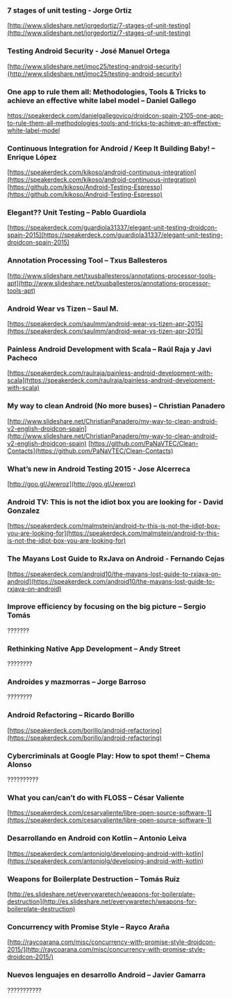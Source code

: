 ### 7 stages of unit testing - Jorge Ortiz
[http://www.slideshare.net/jorgedortiz/7-stages-of-unit-testing](http://www.slideshare.net/jorgedortiz/7-stages-of-unit-testing)

### Testing Android Security - José Manuel Ortega
[http://www.slideshare.net/jmoc25/testing-android-security]{http://www.slideshare.net/jmoc25/testing-android-security}

### One app to rule them all: Methodologies, Tools & Tricks to achieve an effective white label model – Daniel Gallego
[https://speakerdeck.com/danielgallegovico/droidcon-spain-2105-one-app-to-rule-them-all-methodologies-tools-and-tricks-to-achieve-an-effective-white-label-model
](https://speakerdeck.com/danielgallegovico/droidcon-spain-2105-one-app-to-rule-them-all-methodologies-tools-and-tricks-to-achieve-an-effective-white-label-model
)
### Continuous Integration for Android / Keep It Building Baby! – Enrique López
[https://speakerdeck.com/kikoso/android-continuous-integration](https://speakerdeck.com/kikoso/android-continuous-integration)
[https://github.com/kikoso/Android-Testing-Espresso](https://github.com/kikoso/Android-Testing-Espresso)

### Elegant?? Unit Testing – Pablo Guardiola
[https://speakerdeck.com/guardiola31337/elegant-unit-testing-droidcon-spain-2015](https://speakerdeck.com/guardiola31337/elegant-unit-testing-droidcon-spain-2015)

### Annotation Processing Tool – Txus Ballesteros
[http://www.slideshare.net/txusballesteros/annotations-processor-tools-apt](http://www.slideshare.net/txusballesteros/annotations-processor-tools-apt)

### Android Wear vs Tizen – Saul M.
[https://speakerdeck.com/saulmm/android-wear-vs-tizen-apr-2015](https://speakerdeck.com/saulmm/android-wear-vs-tizen-apr-2015)

### Painless Android Development with Scala – Raúl Raja y Javi Pacheco
[https://speakerdeck.com/raulraja/painless-android-development-with-scala](https://speakerdeck.com/raulraja/painless-android-development-with-scala)

### My way to clean Android (No more buses) – Christian Panadero
[http://www.slideshare.net/ChristianPanadero/my-way-to-clean-android-v2-english-droidcon-spain](http://www.slideshare.net/ChristianPanadero/my-way-to-clean-android-v2-english-droidcon-spain)
[https://github.com/PaNaVTEC/Clean-Contacts](https://github.com/PaNaVTEC/Clean-Contacts)

### What’s new in Android Testing 2015 - Jose Alcerreca
[http://goo.gl/Jwwroz](http://goo.gl/Jwwroz)

### Android TV: This is not the idiot box you are looking for - David Gonzalez
[https://speakerdeck.com/malmstein/android-tv-this-is-not-the-idiot-box-you-are-looking-for](https://speakerdeck.com/malmstein/android-tv-this-is-not-the-idiot-box-you-are-looking-for)

### The Mayans Lost Guide to RxJava on Android - Fernando Cejas
[https://speakerdeck.com/android10/the-mayans-lost-guide-to-rxjava-on-android](https://speakerdeck.com/android10/the-mayans-lost-guide-to-rxjava-on-android)

### Improve efficiency by focusing on the big picture – Sergio Tomás
???????

### Rethinking Native App Development – Andy Street
????????

### Androides y mazmorras – Jorge Barroso
????????

### Android Refactoring – Ricardo Borillo
[https://speakerdeck.com/borillo/android-refactoring](https://speakerdeck.com/borillo/android-refactoring)

### Cybercriminals at Google Play: How to spot them! – Chema Alonso
??????????

### What you can/can’t do with FLOSS – César Valiente
[https://speakerdeck.com/cesarvaliente/libre-open-source-software-1](https://speakerdeck.com/cesarvaliente/libre-open-source-software-1)

### Desarrollando en Android con Kotlin – Antonio Leiva
[https://speakerdeck.com/antoniolg/developing-android-with-kotlin](https://speakerdeck.com/antoniolg/developing-android-with-kotlin)

### Weapons for Boilerplate Destruction – Tomás Ruiz
[http://es.slideshare.net/everywaretech/weapons-for-boilerplate-destruction](http://es.slideshare.net/everywaretech/weapons-for-boilerplate-destruction)

### Concurrency with Promise Style – Rayco Araña
[http://raycoarana.com/misc/concurrency-with-promise-style-droidcon-2015/](http://raycoarana.com/misc/concurrency-with-promise-style-droidcon-2015/)

### Nuevos lenguajes en desarrollo Android – Javier Gamarra
???????????

